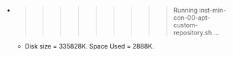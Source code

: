 * >>>>>>>>> Running inst-min-con-00-apt-custom-repository.sh ...
  * Disk size = 335828K. Space Used = 2888K.
